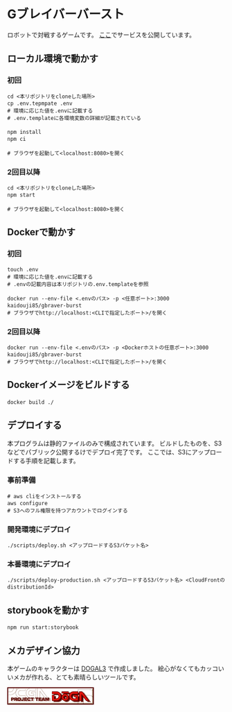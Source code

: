 # Gブレイバーバースト
 
ロボットで対戦するゲームです。
[ここ](https://gbraver-burst.com)でサービスを公開しています。

## ローカル環境で動かす
### 初回
```shell script
cd <本リポジトリをcloneした場所>
cp .env.tepmpate .env
# 環境に応じた値を.envに記載する
# .env.templateに各環境変数の詳細が記載されている

npm install
npm ci

# ブラウザを起動して<localhost:8080>を開く
```

### 2回目以降
```shell script
cd <本リポジトリをcloneした場所>
npm start

# ブラウザを起動して<localhost:8080>を開く
```

## Dockerで動かす
### 初回

```shell script
touch .env
# 環境に応じた値を.envに記載する
# .envの記載内容は本リポジトリの.env.templateを参照

docker run --env-file <.envのパス> -p <任意ポート>:3000 kaidouji85/gbraver-burst
# ブラウザでhttp://localhost:<CLIで指定したポート>/を開く
```

### 2回目以降

```shell script
docker run --env-file <.envのパス> -p <Dockerホストの任意ポート>:3000 kaidouji85/gbraver-burst
# ブラウザでhttp://localhost:<CLIで指定したポート>/を開く
```

## Dockerイメージをビルドする

```shell script
docker build ./
```

## デプロイする
本プログラムは静的ファイルのみで構成されています。
ビルドしたものを、S3などでパブリック公開するけでデプロイ完了です。
ここでは、S3にアップロードする手順を記載します。

### 事前準備

```shell script
# aws cliをインストールする
aws configure
# S3へのフル権限を持つアカウントでログインする
```

### 開発環境にデプロイ

```shell script
./scripts/deploy.sh <アップロードするS3バケット名>
```

### 本番環境にデプロイ

```shell script
./scripts/deploy-production.sh <アップロードするS3バケット名> <CloudFrontのdistributionId>
```

## storybookを動かす

```shell script
npm run start:storybook
```

## メカデザイン協力

本ゲームのキャラクターは [DOGAL3](http://doga.jp/2010/programs/dogal/dogal3/index.html) で作成しました。
絵心がなくてもカッコいいメカが作れる、とても素晴らしいツールです。

[![doga-banner](dogabn00.gif)](http://doga.jp/2010/index.html)
